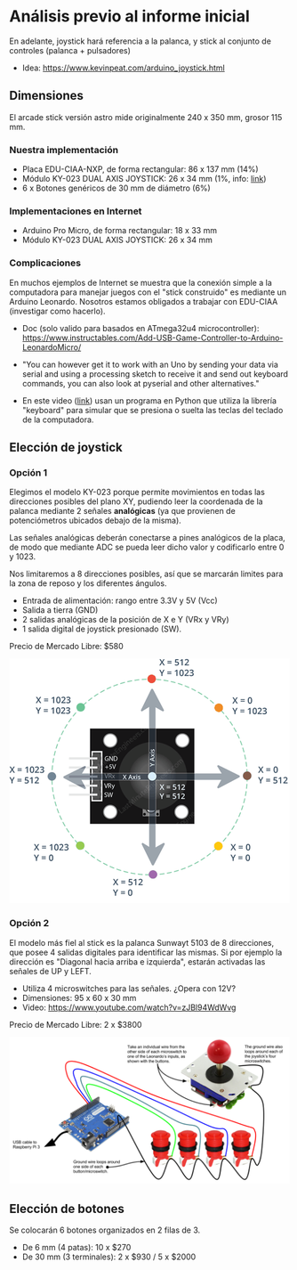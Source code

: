 # Análisis previo al informe inicial
En adelante, joystick hará referencia a la palanca, y stick al conjunto de controles (palanca + pulsadores)

* Idea: https://www.kevinpeat.com/arduino_joystick.html

## Dimensiones
El arcade stick versión astro mide originalmente 240 x 350 mm, grosor 115 mm.

### Nuestra implementación
* Placa EDU-CIAA-NXP, de forma rectangular: 86 x 137 mm (14%)
* Módulo KY-023 DUAL AXIS JOYSTICK: 26 x 34 mm (1%, info: [link](https://arduinomodules.info/ky-023-joystick-dual-axis-module/))
* 6 x Botones genéricos de 30 mm de diámetro (6%)

### Implementaciones en Internet
* Arduino Pro Micro, de forma rectangular: 18 x 33 mm
* Módulo KY-023 DUAL AXIS JOYSTICK: 26 x 34 mm

### Complicaciones
En muchos ejemplos de Internet se muestra que la conexión simple a la computadora para manejar juegos con el "stick construido" es mediante un Arduino Leonardo. Nosotros estamos obligados a trabajar con EDU-CIAA (investigar como hacerlo).

* Doc (solo valido para basados en ATmega32u4 microcontroller): https://www.instructables.com/Add-USB-Game-Controller-to-Arduino-LeonardoMicro/

* "You can however get it to work with an Uno by sending your data via serial and using a processing sketch to receive it and send out keyboard commands, you can also look at pyserial and other alternatives."

* En este video ([link](https://www.youtube.com/watch?v=U6L8igSjaNw)) usan un programa en Python que utiliza la librería "keyboard" para simular que se presiona o suelta las teclas del teclado de la computadora.


## Elección de joystick

### Opción 1
Elegimos el modelo KY-023 porque permite movimientos en todas las direcciones posibles del plano XY, pudiendo leer la coordenada de la palanca mediante 2 señales <b>analógicas</b> (ya que provienen de potenciómetros ubicados debajo de la misma).

Las señales analógicas deberán conectarse a pines analógicos de la placa, de modo que mediante ADC se pueda leer dicho valor y codificarlo entre 0 y 1023.

Nos limitaremos a 8 direcciones posibles, así que se marcarán limites para la zona de reposo y los diferentes ángulos.

* Entrada de alimentación: rango entre 3.3V y 5V (Vcc)
* Salida a tierra (GND)
* 2 salidas analógicas de la posición de X e Y (VRx y VRy)
* 1 salida digital de joystick presionado (SW).

Precio de Mercado Libre: $580

![](joystick_moves.png)

### Opción 2
El modelo más fiel al stick es la palanca Sunwayt 5103 de 8 direcciones, que posee 4 salidas digitales para identificar las mismas. Si por ejemplo la dirección es "Diagonal hacia arriba e izquierda", estarán activadas las señales de UP y LEFT.

* Utiliza 4 microswitches para las señales. ¿Opera con 12V?
* Dimensiones: 95 x 60 x 30 mm
* Video: https://www.youtube.com/watch?v=zJBl94WdWvg

Precio de Mercado Libre: 2 x $3800

![](palanca.png)

## Elección de botones
Se colocarán 6 botones organizados en 2 filas de 3.

- De 6 mm (4 patas): 10 x $270
- De 30 mm (3 terminales): 2 x $930 / 5 x $2000